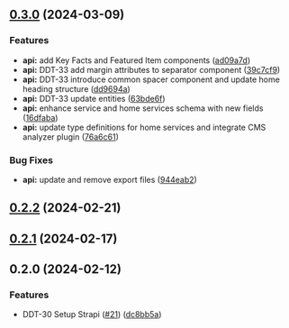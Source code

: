 

## [0.3.0](https://github.com/zitdevs/deft-dodo/compare/@deft-dodo/api-v0.2.2...@deft-dodo/api-v0.3.0) (2024-03-09)


### Features

* **api:** add Key Facts and Featured Item components ([ad09a7d](https://github.com/zitdevs/deft-dodo/commit/ad09a7dd75bec3c0dfb896e19a08a807f6f88313))
* **api:** DDT-33 add margin attributes to separator component ([39c7cf9](https://github.com/zitdevs/deft-dodo/commit/39c7cf9b576eec8dbb295ca5bdd0df3d1a1da511))
* **api:** DDT-33 introduce common spacer component and update home heading structure ([dd9694a](https://github.com/zitdevs/deft-dodo/commit/dd9694a9178873006367e44a5dad4dd41378ab86))
* **api:** DDT-33 update entities ([63bde6f](https://github.com/zitdevs/deft-dodo/commit/63bde6f14c712d561165de20d431bca47931dacd))
* **api:** enhance service and home services schema with new fields ([16dfaba](https://github.com/zitdevs/deft-dodo/commit/16dfaba5c10a6c2c6e42cb1789228c3069caf407))
* **api:** update type definitions for home services and integrate CMS analyzer plugin ([76a6c61](https://github.com/zitdevs/deft-dodo/commit/76a6c611c4033c30f47c6b7ef9f920d461d88302))


### Bug Fixes

* **api:** update and remove export files ([944eab2](https://github.com/zitdevs/deft-dodo/commit/944eab294adb9d83a8662c12f7b30c8a7e9e1647))

## [0.2.2](https://github.com/zitdevs/deft-dodo/compare/@deft-dodo/api-v0.2.1...@deft-dodo/api-v0.2.2) (2024-02-21)

## [0.2.1](https://github.com/zitdevs/deft-dodo/compare/@deft-dodo/api-v0.2.0...@deft-dodo/api-v0.2.1) (2024-02-17)

## 0.2.0 (2024-02-12)


### Features

* DDT-30  Setup Strapi ([#21](https://github.com/zitdevs/deft-dodo/issues/21)) ([dc8bb5a](https://github.com/zitdevs/deft-dodo/commit/dc8bb5a7722d3d9657f297da1631b235eb1ef9fe))
